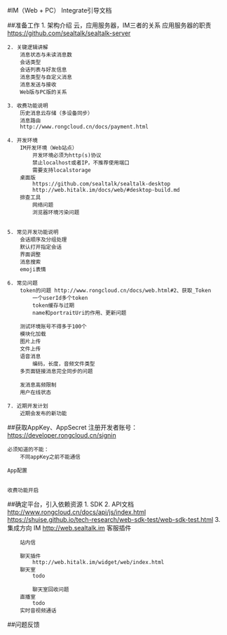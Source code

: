 #IM（Web + PC） Integrate引导文档

##准备工作
	1. 架构介绍
		云，应用服务器，IM三者的关系
		应用服务器的职责
			https://github.com/sealtalk/sealtalk-server

	2. 关键逻辑讲解
		消息状态与未读消息数
		会话类型
		会话列表与好友信息
		消息类型与自定义消息
		消息发送与接收
		Web版与PC版的关系

	3. 收费功能说明
		历史消息云存储（多设备同步）
		消息路由
		http://www.rongcloud.cn/docs/payment.html

	4. 开发环境
		IM开发环境（Web站点）
			开发环境必须为http(s)协议
			禁止localhost或者IP，不推荐使用端口
			需要支持localstorage
		桌面版
			https://github.com/sealtalk/sealtalk-desktop
			http://web.hitalk.im/docs/web/#desktop-build.md
		排查工具
			网络问题
			浏览器环境污染问题


	5. 常见开发功能说明
		会话顺序及分组处理
		默认打开指定会话
		界面调整
		消息搜索
		emoji表情

	6. 常见问题
		token的问题 http://www.rongcloud.cn/docs/web.html#2、获取_Token
			一个userId多个token
			token缓存与过期
			name和portraitUri的作用、更新问题

		测试环境账号不得多于100个
		模块化加载
		图片上传
		文件上传
		语音消息
			编码，长度，音频文件类型
		多页面链接消息完全同步的问题

		发消息高频限制
		用户在线状态

	7. 近期开发计划
		近期会发布的新功能






##获取AppKey、AppSecret
	注册开发者账号：
		https://developer.rongcloud.cn/signin
	
	必须知道的不能：
		不同appKey之前不能通信

	App配置


	收费功能开启



##确定平台，引入依赖资源
	1. SDK
	2. API文档
		http://www.rongcloud.cn/docs/api/js/index.html
		https://shuise.github.io/tech-research/web-sdk-test/web-sdk-test.html
	3. 集成方向
		IM
			http://web.sealtalk.im
		客服插件

		站内信

		聊天插件
			http://web.hitalk.im/widget/web/index.html
		聊天室
			todo

			聊天室回收问题
		直播室
			todo
		实时音视频通话
			



##问题反馈

